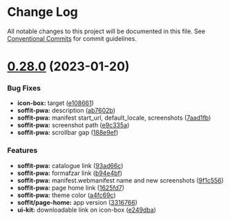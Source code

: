 # Change Log

All notable changes to this project will be documented in this file.
See [Conventional Commits](https://conventionalcommits.org) for commit guidelines.

# [0.28.0](https://github.com/AliMD/alwatr/compare/v0.27.0...v0.28.0) (2023-01-20)

### Bug Fixes

- **icon-box:** target ([e108661](https://github.com/AliMD/alwatr/commit/e1086612704f8763daea1e1b0c58d21e580a4d66))
- **soffit-pwa:** description ([ab7602b](https://github.com/AliMD/alwatr/commit/ab7602b90d8a6fa62e0e34109dd42f01e248cfc2))
- **soffit-pwa:** manifest start_url, default_locale, screenshots ([7aad1fb](https://github.com/AliMD/alwatr/commit/7aad1fb7f2dc8eb290ddbd51f05335f9c3d8fc77))
- **soffit-pwa:** screenshot path ([e9c335a](https://github.com/AliMD/alwatr/commit/e9c335a5088e8f8fc14d8b0f208caa5190e02021))
- **soffit-pwa:** scrollbar gap ([188e9ef](https://github.com/AliMD/alwatr/commit/188e9ef27ffda13b37a881997e74ee80a55b1f38))

### Features

- **soffit-pwa:** catalogue link ([93ad66c](https://github.com/AliMD/alwatr/commit/93ad66c9728a2809dcb044b164dc505177ad9f68))
- **soffit-pwa:** formafzar link ([b94e4bf](https://github.com/AliMD/alwatr/commit/b94e4bf87338448021534d27262638fe24cacfd9))
- **soffit-pwa:** manifest.webmanifest name and new screenshots ([9f1c556](https://github.com/AliMD/alwatr/commit/9f1c55638c0ce40357056b0a5df1eafa0d80799f))
- **soffit-pwa:** page home link ([1625fd7](https://github.com/AliMD/alwatr/commit/1625fd7991dfe5b91078d9fb475ef9f39e2aaaf2))
- **soffit-pwa:** theme color ([a4fc69c](https://github.com/AliMD/alwatr/commit/a4fc69cd382843ea1adbf4eb4ff7aabd5eb269a1))
- **soffit/page-home:** app version ([3316766](https://github.com/AliMD/alwatr/commit/3316766f7470b1648d9ec7e4c8feb52996113713))
- **ui-kit:** downloadable link on icon-box ([e249dba](https://github.com/AliMD/alwatr/commit/e249dba12c34665792ccd1c4215cb50e5e6a00e2))
